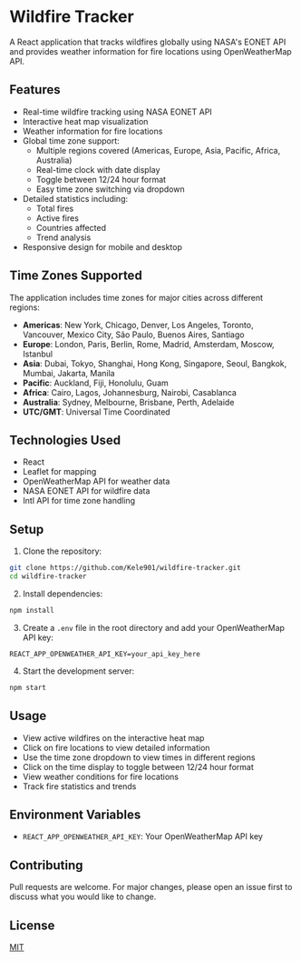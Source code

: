 # Wildfire Tracker

A React application that tracks wildfires globally using NASA's EONET API and provides weather information for fire locations using OpenWeatherMap API.

## Features

- Real-time wildfire tracking using NASA EONET API
- Interactive heat map visualization
- Weather information for fire locations
- Global time zone support:
  - Multiple regions covered (Americas, Europe, Asia, Pacific, Africa, Australia)
  - Real-time clock with date display
  - Toggle between 12/24 hour format
  - Easy time zone switching via dropdown
- Detailed statistics including:
  - Total fires
  - Active fires
  - Countries affected
  - Trend analysis
- Responsive design for mobile and desktop

## Time Zones Supported

The application includes time zones for major cities across different regions:

- **Americas**: New York, Chicago, Denver, Los Angeles, Toronto, Vancouver, Mexico City, São Paulo, Buenos Aires, Santiago
- **Europe**: London, Paris, Berlin, Rome, Madrid, Amsterdam, Moscow, Istanbul
- **Asia**: Dubai, Tokyo, Shanghai, Hong Kong, Singapore, Seoul, Bangkok, Mumbai, Jakarta, Manila
- **Pacific**: Auckland, Fiji, Honolulu, Guam
- **Africa**: Cairo, Lagos, Johannesburg, Nairobi, Casablanca
- **Australia**: Sydney, Melbourne, Brisbane, Perth, Adelaide
- **UTC/GMT**: Universal Time Coordinated

## Technologies Used

- React
- Leaflet for mapping
- OpenWeatherMap API for weather data
- NASA EONET API for wildfire data
- Intl API for time zone handling

## Setup

1. Clone the repository:
```bash
git clone https://github.com/Kele901/wildfire-tracker.git
cd wildfire-tracker
```

2. Install dependencies:
```bash
npm install
```

3. Create a `.env` file in the root directory and add your OpenWeatherMap API key:
```
REACT_APP_OPENWEATHER_API_KEY=your_api_key_here
```

4. Start the development server:
```bash
npm start
```

## Usage

- View active wildfires on the interactive heat map
- Click on fire locations to view detailed information
- Use the time zone dropdown to view times in different regions
- Click on the time display to toggle between 12/24 hour format
- View weather conditions for fire locations
- Track fire statistics and trends

## Environment Variables

- `REACT_APP_OPENWEATHER_API_KEY`: Your OpenWeatherMap API key

## Contributing

Pull requests are welcome. For major changes, please open an issue first to discuss what you would like to change.

## License

[MIT](https://choosealicense.com/licenses/mit/) 